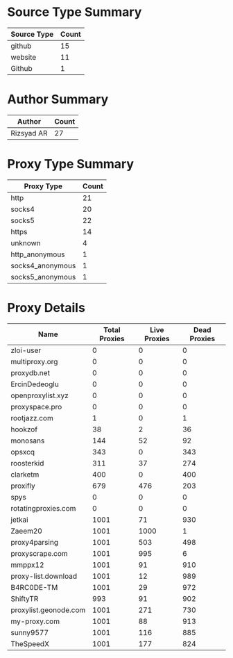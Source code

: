 # Source Type Summary

| Source Type | Count |
|-------------|-------|
| github | 15 |
| website | 11 |
| Github | 1 |


# Author Summary

| Author | Count |
|--------|-------|
| Rizsyad AR | 27 |


# Proxy Type Summary

| Proxy Type | Count |
|------------|-------|
| http | 21 |
| socks4 | 20 |
| socks5 | 22 |
| https | 14 |
| unknown | 4 |
| http_anonymous | 1 |
| socks4_anonymous | 1 |
| socks5_anonymous | 1 |


# Proxy Details

| Name | Total Proxies | Live Proxies | Dead Proxies |
|------|---------------|--------------|---------------|
| zloi-user | 0 | 0 | 0 |
| multiproxy.org | 0 | 0 | 0 |
| proxydb.net | 0 | 0 | 0 |
| ErcinDedeoglu | 0 | 0 | 0 |
| openproxylist.xyz | 0 | 0 | 0 |
| proxyspace.pro | 0 | 0 | 0 |
| rootjazz.com | 1 | 0 | 1 |
| hookzof | 38 | 2 | 36 |
| monosans | 144 | 52 | 92 |
| opsxcq | 343 | 0 | 343 |
| roosterkid | 311 | 37 | 274 |
| clarketm | 400 | 0 | 400 |
| proxifly | 679 | 476 | 203 |
| spys | 0 | 0 | 0 |
| rotatingproxies.com | 0 | 0 | 0 |
| jetkai | 1001 | 71 | 930 |
| Zaeem20 | 1001 | 1000 | 1 |
| proxy4parsing | 1001 | 503 | 498 |
| proxyscrape.com | 1001 | 995 | 6 |
| mmppx12 | 1001 | 91 | 910 |
| proxy-list.download | 1001 | 12 | 989 |
| B4RC0DE-TM | 1001 | 29 | 972 |
| ShiftyTR | 993 | 91 | 902 |
| proxylist.geonode.com | 1001 | 271 | 730 |
| my-proxy.com | 1001 | 88 | 913 |
| sunny9577 | 1001 | 116 | 885 |
| TheSpeedX | 1001 | 177 | 824 |
